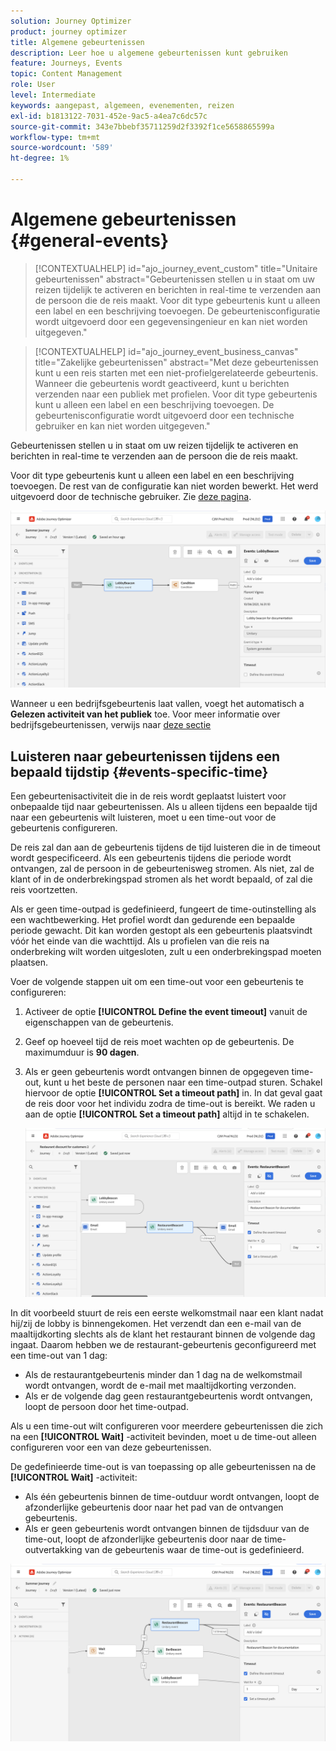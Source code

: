 ```yaml
---
solution: Journey Optimizer
product: journey optimizer
title: Algemene gebeurtenissen
description: Leer hoe u algemene gebeurtenissen kunt gebruiken
feature: Journeys, Events
topic: Content Management
role: User
level: Intermediate
keywords: aangepast, algemeen, evenementen, reizen
exl-id: b1813122-7031-452e-9ac5-a4ea7c6dc57c
source-git-commit: 343e7bbebf35711259d2f3392f1ce5658865599a
workflow-type: tm+mt
source-wordcount: '589'
ht-degree: 1%

---
```


# Algemene gebeurtenissen {#general-events}

>[!CONTEXTUALHELP]
>id="ajo_journey_event_custom"
>title="Unitaire gebeurtenissen"
>abstract="Gebeurtenissen stellen u in staat om uw reizen tijdelijk te activeren en berichten in real-time te verzenden aan de persoon die de reis maakt. Voor dit type gebeurtenis kunt u alleen een label en een beschrijving toevoegen. De gebeurtenisconfiguratie wordt uitgevoerd door een gegevensingenieur en kan niet worden uitgegeven."

>[!CONTEXTUALHELP]
>id="ajo_journey_event_business_canvas"
>title="Zakelijke gebeurtenissen"
>abstract="Met deze gebeurtenissen kunt u een reis starten met een niet-profielgerelateerde gebeurtenis. Wanneer die gebeurtenis wordt geactiveerd, kunt u berichten verzenden naar een publiek met profielen. Voor dit type gebeurtenis kunt u alleen een label en een beschrijving toevoegen. De gebeurtenisconfiguratie wordt uitgevoerd door een technische gebruiker en kan niet worden uitgegeven."

Gebeurtenissen stellen u in staat om uw reizen tijdelijk te activeren en berichten in real-time te verzenden aan de persoon die de reis maakt.

Voor dit type gebeurtenis kunt u alleen een label en een beschrijving toevoegen. De rest van de configuratie kan niet worden bewerkt. Het werd uitgevoerd door de technische gebruiker. Zie [deze pagina](../event/about-events.md).

![](assets/general-events.png)

Wanneer u een bedrijfsgebeurtenis laat vallen, voegt het automatisch a **Gelezen activiteit van het publiek** toe. Voor meer informatie over bedrijfsgebeurtenissen, verwijs naar [ deze sectie ](../event/about-events.md)

## Luisteren naar gebeurtenissen tijdens een bepaald tijdstip {#events-specific-time}

Een gebeurtenisactiviteit die in de reis wordt geplaatst luistert voor onbepaalde tijd naar gebeurtenissen. Als u alleen tijdens een bepaalde tijd naar een gebeurtenis wilt luisteren, moet u een time-out voor de gebeurtenis configureren.

De reis zal dan aan de gebeurtenis tijdens de tijd luisteren die in de timeout wordt gespecificeerd. Als een gebeurtenis tijdens die periode wordt ontvangen, zal de persoon in de gebeurtenisweg stromen. Als niet, zal de klant of in de onderbrekingspad stromen als het wordt bepaald, of zal die reis voortzetten.

Als er geen time-outpad is gedefinieerd, fungeert de time-outinstelling als een wachtbewerking. Het profiel wordt dan gedurende een bepaalde periode gewacht. Dit kan worden gestopt als een gebeurtenis plaatsvindt vóór het einde van die wachttijd. Als u profielen van die reis na onderbreking wilt worden uitgesloten, zult u een onderbrekingspad moeten plaatsen.

Voer de volgende stappen uit om een time-out voor een gebeurtenis te configureren:

1. Activeer de optie **[!UICONTROL Define the event timeout]** vanuit de eigenschappen van de gebeurtenis.

1. Geef op hoeveel tijd de reis moet wachten op de gebeurtenis. De maximumduur is **90 dagen**.

1. Als er geen gebeurtenis wordt ontvangen binnen de opgegeven time-out, kunt u het beste de personen naar een time-outpad sturen. Schakel hiervoor de optie **[!UICONTROL Set a timeout path]** in. In dat geval gaat de reis door voor het individu zodra de time-out is bereikt. We raden u aan de optie **[!UICONTROL Set a timeout path]** altijd in te schakelen.

   ![](assets/event-timeout.png)

In dit voorbeeld stuurt de reis een eerste welkomstmail naar een klant nadat hij/zij de lobby is binnengekomen. Het verzendt dan een e-mail van de maaltijdkorting slechts als de klant het restaurant binnen de volgende dag ingaat. Daarom hebben we de restaurant-gebeurtenis geconfigureerd met een time-out van 1 dag:

* Als de restaurantgebeurtenis minder dan 1 dag na de welkomstmail wordt ontvangen, wordt de e-mail met maaltijdkorting verzonden.
* Als er de volgende dag geen restaurantgebeurtenis wordt ontvangen, loopt de persoon door het time-outpad.

Als u een time-out wilt configureren voor meerdere gebeurtenissen die zich na een **[!UICONTROL Wait]** -activiteit bevinden, moet u de time-out alleen configureren voor een van deze gebeurtenissen.

De gedefinieerde time-out is van toepassing op alle gebeurtenissen na de **[!UICONTROL Wait]** -activiteit:

* Als één gebeurtenis binnen de time-outduur wordt ontvangen, loopt de afzonderlijke gebeurtenis door naar het pad van de ontvangen gebeurtenis.
* Als er geen gebeurtenis wordt ontvangen binnen de tijdsduur van de time-out, loopt de afzonderlijke gebeurtenis door naar de time-outvertakking van de gebeurtenis waar de time-out is gedefinieerd.

![](assets/event-timeout-group.png)
